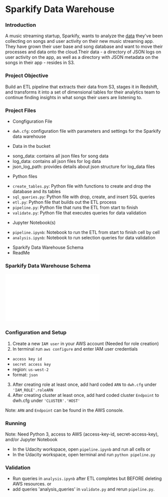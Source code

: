 # Sparkify Data Warehouse
### Introduction
A music streaming startup, Sparkify, wants to analyze the [data](http://millionsongdataset.com/) they've been collecting on songs and user activity on their new music streaming app. They have grown their user base and song database and want to move their processes and data onto the cloud.Their data - a directory of JSON logs on user activity on the app, as well as a directory with JSON metadata on the songs in their app - resides in S3.
### Project Objective
Build an ETL pipeline that extracts their data from S3, stages it in Redshift, and transforms it into a set of dimensional tables for their analytics team to continue finding insights in what songs their users are listening to.
### Project Files
- Congfiguration File
* `dwh.cfg`: configuration file with parameters and settings for the Sparkify data warehouse
- Data in the bucket
* song_data: contains all json files for song data
* log_data: contains all json files for log data
* json_log_path: provides details about json structure for log_data files
- Python files
* `create_tables.py`: Python file with functions to create and drop the database and its tables
* `sql_queries.py`: Python file with drop, create, and insert SQL queries
* `etl.py`: Python file that builds out the ETL process
* `pipeline.py`: Python file that runs the ETL from start to finish
* `validate.py`: Python file that executes queries for data validation
- Jupyter Notebook(s)
* `pipeline.ipynb`: Notebook to run the ETL from start to finish cell by cell
* `analysis.ipynb`: Notebook to run selection queries for data validation
- Sparkify Data Warehouse Schema
- ReadMe

### Sparkify Data Warehouse Schema
![Schema](Sparkify_DWH_Schema.pdf)

### Configuration and Setup
1. Create a new `IAM user` in your AWS account (Needed for role creation)
2. In terminal run ```aws configure``` and enter IAM user credentials 
* `access key id`
* `secret access key`
* region: `us-west-2`
* format: `json`
3. After creating role at least once, add hard coded `ARN` to `dwh.cfg` under `'IAM_ROLE'.roleARN`
4. After creating cluster at least once, add hard coded cluster `Endpoint` to dwh.cfg under `'CLUSTER'.'HOST'`

Note: `ARN` and `Endpoint` can be found in the AWS console.

### Running
Note: Need Python 3, access to AWS (access-key-id, secret-access-key), and/or Jupyter Notebook
* In the Udacity workspace, open `pipeline.ipynb` and run all cells 
or
* In the Udacity workspace, open terminal and run ```python pipeline.py```
### Validation
* Run queries in `analysis.ipynb` after ETL completes but BEFORE deleting AWS resources.
or 
* add queries 'analysis_queries' in `validate.py` and rerun `pipeline.py`.
